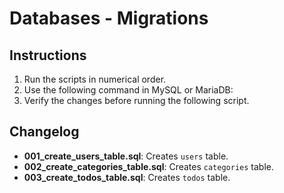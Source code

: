 # Databases - Migrations

## Instructions
1. Run the scripts in numerical order.
2. Use the following command in MySQL or MariaDB:
3. Verify the changes before running the following script.

## Changelog
- **001_create_users_table.sql**: Creates `users` table.
- **002_create_categories_table.sql**: Creates `categories` table.
- **003_create_todos_table.sql**: Creates `todos` table.
